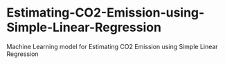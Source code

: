 # Estimating-CO2-Emission-using-Simple-Linear-Regression
Machine Learning model for Estimating CO2 Emission using Simple Linear Regression

